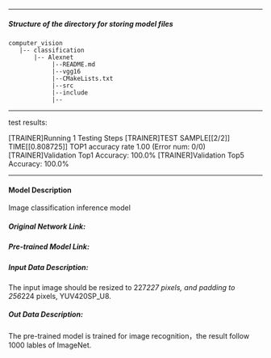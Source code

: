 *******************************************************************************
##### Structure of the directory for storing model files
```
computer_vision
   |-- classification   
       |-- Alexnet
            |--README.md            
            |--vgg16    
            |--CMakeLists.txt   
            |--src
            |--include
            |--
```
*******************************************************************************

  test results:

[TRAINER]Running 1 Testing Steps
[TRAINER]TEST SAMPLE[[2/2]] TIME[[0.808725]] TOP1 accuracy rate 1.00 (Error num: 0/0)
[TRAINER]Validation Top1 Accuracy: 100.0%
[TRAINER]Validation Top5 Accuracy: 100.0%


*******************************************************************************
#### Model Description

Image classification inference model

##### Original Network Link:



##### Pre-trained Model Link:




##### Input Data Description:

The input image should be resized to 227*227 pixels, and padding to 256*224 pixels, YUV420SP_U8.

##### Out Data Description:

The pre-trained model is trained for image recognition，the result follow 1000 lables of ImageNet.

